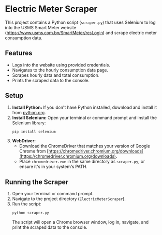 # Electric Meter Scraper

This project contains a Python script (`scraper.py`) that uses Selenium to log into the USMS Smart Meter website (https://www.usms.com.bn/SmartMeter/resLogin) and scrape electric meter consumption data.

## Features

*   Logs into the website using provided credentials.
*   Navigates to the hourly consumption data page.
*   Scrapes hourly data and total consumption.
*   Prints the scraped data to the console.

## Setup

1.  **Install Python:** If you don't have Python installed, download and install it from [python.org](https://www.python.org/).
2.  **Install Selenium:** Open your terminal or command prompt and install the Selenium library:
    ```bash
    pip install selenium
    ```
3.  **WebDriver:**
    *   Download the ChromeDriver that matches your version of Google Chrome from [https://chromedriver.chromium.org/downloads](https://chromedriver.chromium.org/downloads).
    *   Place `chromedriver.exe` in the same directory as `scraper.py`, or ensure it's in your system's PATH.

## Running the Scraper

1.  Open your terminal or command prompt.
2.  Navigate to the project directory (`ElectricMeterScraper`).
3.  Run the script:
    ```bash
    python scraper.py
    ```
    The script will open a Chrome browser window, log in, navigate, and print the scraped data to the console.
